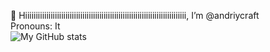 👋 Hiiiiiiiiiiiiiiiiiiiiiiiiiiiiiiiiiiiiiiiiiiiiiiiiiiiiiiiiiiiiiiiiiiiiiiiiiiii, I’m @andriycraft
<br>
Pronouns: It
<br>
![My GitHub stats](https://github-readme-stats.vercel.app/api?username=andriycraft&count_private=true)
